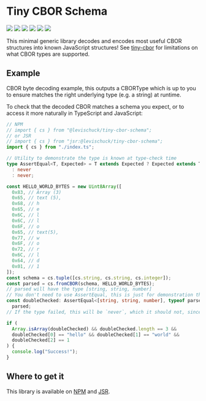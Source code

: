 # Tiny CBOR Schema

[![](https://img.shields.io/github/actions/workflow/status/levischuck/tiny-cbor-schema/build.yaml?branch=main&style=flat-square)](https://github.com/LeviSchuck/tiny-cbor-schema/actions)
[![](https://img.shields.io/codecov/c/gh/levischuck/tiny-cbor-schema?style=flat-square)](https://codecov.io/gh/levischuck/tiny-cbor-schema)
[![](https://img.shields.io/github/v/tag/levischuck/tiny-cbor-schema?label=npm&logo=npm&style=flat-square)](https://www.npmjs.com/package/@levischuck/tiny-cbor-schema)
[![](https://img.shields.io/jsr/v/%40levischuck/tiny-cbor-schema?style=flat-square&logo=jsr&label=JSR)](https://jsr.io/@levischuck/tiny-cbor-schema)
[![](https://img.shields.io/github/license/levischuck/tiny-cbor-schema?style=flat-square)](https://github.com/LeviSchuck/tiny-cbor-schema/blob/main/LICENSE.txt)
![](https://img.shields.io/bundlephobia/min/%40levischuck/tiny-cbor-schema?style=flat-square)

This minimal generic library decodes and encodes most useful CBOR structures
into known JavaScript structures! See
[tiny-cbor](https://github.com/levischuck/tiny-cbor) for limitations on what
CBOR types are supported.

## Example

CBOR byte decoding example, this outputs a CBORType which is up to you to ensure
matches the right underlying type (e.g. a string) at runtime.

To check that the decoded CBOR matches a schema you expect, or to access it more
naturally in TypeScript and JavaScript:

```typescript
// NPM
// import { cs } from "@levischuck/tiny-cbor-schema";
// or JSR
// import { cs } from "jsr:@levischuck/tiny-cbor-schema";
import { cs } from "./index.ts";

// Utility to demonstrate the type is known at type-check time
type AssertEqual<T, Expected> = T extends Expected ? Expected extends T ? T
  : never
  : never;

const HELLO_WORLD_BYTES = new Uint8Array([
  0x83, // Array (3)
  0x65, // text (5),
  0x68, // h
  0x65, // e
  0x6C, // l
  0x6C, // l
  0x6F, // o
  0x65, // text(5),
  0x77, // w
  0x6F, // o
  0x72, // r
  0x6C, // l
  0x64, // d
  0x01, // 1
]);
const schema = cs.tuple([cs.string, cs.string, cs.integer]);
const parsed = cs.fromCBOR(schema, HELLO_WORLD_BYTES);
// parsed will have the type [string, string, number]
// You don't need to use AssertEqual, this is just for demonstration that the type is preserved
const doubleChecked: AssertEqual<[string, string, number], typeof parsed> =
  parsed;
// If the type failed, this will be `never`, which it should not, since fromCBORType will throw

if (
  Array.isArray(doubleChecked) && doubleChecked.length == 3 &&
  doubleChecked[0] == "hello" && doubleChecked[1] == "world" &&
  doubleChecked[2] == 1
) {
  console.log("Success!");
}
```

## Where to get it

This library is available on
[NPM](https://www.npmjs.com/package/@levischuck/tiny-cbor-schema) and
[JSR](https://jsr.io/@levischuck/tiny-cbor-schema).
